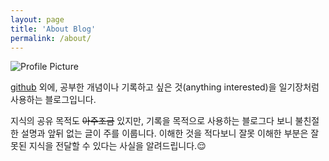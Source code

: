 ```yaml
---
layout: page
title: 'About Blog'
permalink: /about/
---
```


<img src="{{ site.baseurl }}/assets/profile_rose.png" title="Profile Picture" class="profile">


[github](https://github.com/heeyeah) 외에, 공부한 개념이나 기록하고 싶은 것(anything interested)을 일기장처럼 사용하는 블로그입니다.

지식의 공유 목적도 ~~아주조금~~ 있지만, 기록을 목적으로 사용하는 블로그다 보니 불친절한 설명과 앞뒤 없는 글이 주를 이룹니다. 이해한 것을 적다보니 잘못 이해한 부분은 잘못된 지식을 전달할 수 있다는 사실을 알려드립니다.😌
